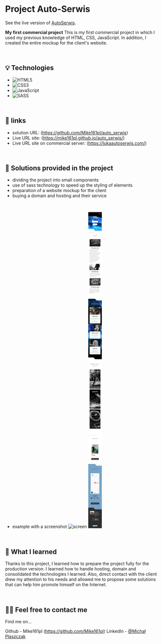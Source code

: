 


# Project Auto-Serwis
See the live version of [AutoSerwis](https://lukaautoserwis.com/).




**My first commercial project**
This is my first commercial project in which I used my previous knowledge of HTML, CSS, JavaScript. In addition, I created the entire mockup for the client's website.


&nbsp;
 
## 💡 Technologies
- ![HTML5](https://img.shields.io/badge/html5-%23E34F26.svg?style=for-the-badge&logo=html5&logoColor=white)
- ![CSS3](https://img.shields.io/badge/css3-%231572B6.svg?style=for-the-badge&logo=css3&logoColor=white)
- ![JavaScript](https://img.shields.io/badge/javascript-%23323330.svg?style=for-the-badge&logo=javascript&logoColor=%23F7DF1E)
- ![SASS](https://img.shields.io/badge/SASS-hotpink.svg?style=for-the-badge&logo=SASS&logoColor=white)



&nbsp;
 
## 🔗 links

- solution URL: (https://github.com/Mike161pl/auto_serwis)
- Live URL site: (https://mike161pl.github.io/auto_serwis/)
- Live URL site on commercial server: (https://lukaautoserwis.com/)

&nbsp;
 
## 🤔 Solutions provided in the project

- dividing the project into small components
- use of sass technology to speed up the styling of elements
- preparation of a website mockup for the client
- buying a domain and hosting and their service

 &nbsp;

 
- example with a screenshot
![screen](./screen-fullsize.png)
![screen](./screen-mobile.png)


&nbsp;

## 💭 What I learned

Thanks to this project, I learned how to prepare the project fully for the production version. I learned how to handle hosting, domain and consolidated the technologies I learned. Also, direct contact with the client drew my attention to his needs and allowed me to propose some solutions that can help him promote himself on the Internet.


&nbsp;

## 🙋‍♂️ Feel free to contact me
Find me on...

Github - Mike161pl (https://github.com/Mike161pl)
LinkedIn - [@Michał Plaszczak](https://www.linkedin.com/in/michal-plaszczak/)




